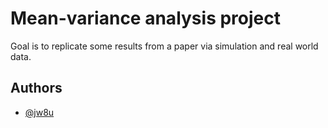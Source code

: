 # Mean-variance analysis project

Goal is to replicate some results from a paper via simulation and real world data. 

## Authors

- [@jw8u](https://www.github.com/jw8u)
